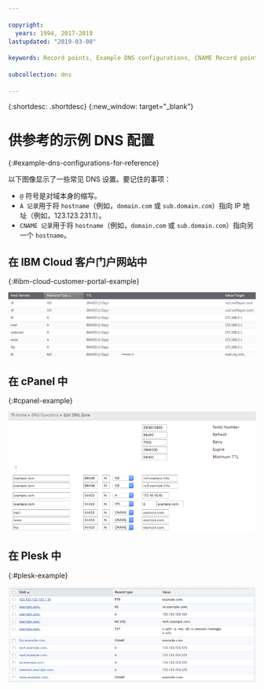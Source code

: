 ```yaml
---

copyright:
  years: 1994, 2017-2019
lastupdated: "2019-03-08"

keywords: Record points, Example DNS configurations, CNAME Record points

subcollection: dns

---
```


{:shortdesc: .shortdesc}
{:new_window: target="_blank"}

# 供参考的示例 DNS 配置
{:#example-dns-configurations-for-reference}

以下图像显示了一些常见 DNS 设置。要记住的事项：

 * `@` 符号是对域本身的缩写。
 * `A 记录`用于将 `hostname`（例如，`domain.com` 或 `sub.domain.com`）指向 IP 地址（例如，123.123.231.1）。
 * `CNAME 记录`用于将 `hostname`（例如，`domain.com` 或 `sub.domain.com`）指向另一个 `hostname`。

## 在 IBM Cloud 客户门户网站中
{:#ibm-cloud-customer-portal-example}

![图 1：IBM 客户门户网站中的 DNS 区域示例](images/dns1.png)


## 在 cPanel 中
{:#cpanel-example}

![图 2：cPanel 中的 DNS 区域示例](images/cpaneldns.png)


## 在 Plesk 中
{:#plesk-example}

![图 3：Plesk 中的 DNS 示例](images/plesk2dns.png)
